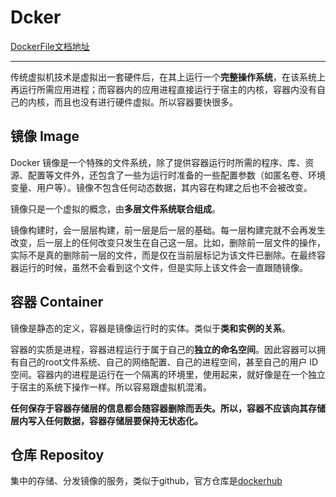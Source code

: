 # Dcker

[DockerFile文档地址](https://yeasy.gitbooks.io/docker_practice/content/image/dockerfile/cmd.html)

---

传统虚拟机技术是虚拟出一套硬件后，在其上运行一个**完整操作系统**，在该系统上再运行所需应用进程；而容器内的应用进程直接运行于宿主的内核，容器内没有自己的内核，而且也没有进行硬件虚拟。所以容器要快很多。

## 镜像 Image

Docker 镜像是一个特殊的文件系统，除了提供容器运行时所需的程序、库、资源、配置等文件外，还包含了一些为运行时准备的一些配置参数（如匿名卷、环境变量、用户等）。镜像不包含任何动态数据，其内容在构建之后也不会被改变。

镜像只是一个虚拟的概念，由**多层文件系统联合组成**。

镜像构建时，会一层层构建，前一层是后一层的基础。每一层构建完就不会再发生改变，后一层上的任何改变只发生在自己这一层。比如，删除前一层文件的操作，实际不是真的删除前一层的文件，而是仅在当前层标记为该文件已删除。在最终容器运行的时候，虽然不会看到这个文件，但是实际上该文件会一直跟随镜像。

## 容器 Container

镜像是静态的定义，容器是镜像运行时的实体。类似于**类和实例的关系**。

容器的实质是进程，容器进程运行于属于自己的**独立的命名空间**。因此容器可以拥有自己的root文件系统、自己的网络配置、自己的进程空间，甚至自己的用户 ID 空间。容器内的进程是运行在一个隔离的环境里，使用起来，就好像是在一个独立于宿主的系统下操作一样。所以容易跟虚拟机混淆。

**任何保存于容器存储层的信息都会随容器删除而丢失。所以，容器不应该向其存储层内写入任何数据，容器存储层要保持无状态化。**

## 仓库 Repositoy

集中的存储、分发镜像的服务，类似于github，官方仓库是[dockerhub](https://hub.docker.com/)